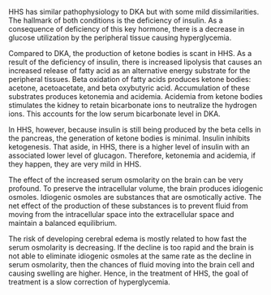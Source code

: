HHS has similar pathophysiology to DKA but with some mild dissimilarities. The hallmark of both conditions is the deficiency of insulin. As a consequence of deficiency of this key hormone, there is a decrease in glucose utilization by the peripheral tissue causing hyperglycemia.

Compared to DKA, the production of ketone bodies is scant in HHS. As a result of the deficiency of insulin, there is increased lipolysis that causes an increased release of fatty acid as an alternative energy substrate for the peripheral tissues. Beta oxidation of fatty acids produces ketone bodies: acetone, acetoacetate, and beta oxybutyric acid. Accumulation of these substrates produces ketonemia and acidemia. Acidemia from ketone bodies stimulates the kidney to retain bicarbonate ions to neutralize the hydrogen ions. This accounts for the low serum bicarbonate level in DKA.

In HHS, however, because insulin is still being produced by the beta cells in the pancreas, the generation of ketone bodies is minimal. Insulin inhibits ketogenesis. That aside, in HHS, there is a higher level of insulin with an associated lower level of glucagon. Therefore, ketonemia and acidemia, if they happen, they are very mild in HHS.

The effect of the increased serum osmolarity on the brain can be very profound. To preserve the intracellular volume, the brain produces idiogenic osmoles. Idiogenic osmoles are substances that are osmotically active. The net effect of the production of these substances is to prevent fluid from moving from the intracellular space into the extracellular space and maintain a balanced equilibrium.

The risk of developing cerebral edema is mostly related to how fast the serum osmolarity is decreasing. If the decline is too rapid and the brain is not able to eliminate idiogenic osmoles at the same rate as the decline in serum osmolarity, then the chances of fluid moving into the brain cell and causing swelling are higher. Hence, in the treatment of HHS, the goal of treatment is a slow correction of hyperglycemia.